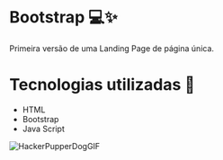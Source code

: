 # Bootstrap 💻✨

Primeira versão de uma Landing Page de página única.

# Tecnologias utilizadas 🚀
 - HTML <a></a>
 - Bootstrap
 - Java Script

![HackerPupperDogGIF](https://user-images.githubusercontent.com/97813649/159381804-8b51c26a-25ab-40d1-aea1-916613848270.gif)
